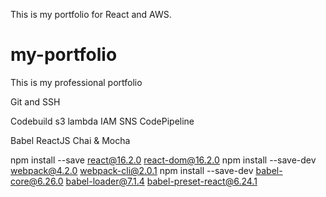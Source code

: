 This is my portfolio for React and AWS.

# my-portfolio
This is my professional portfolio

Git and SSH

Codebuild
s3
lambda
IAM
SNS
CodePipeline

Babel
ReactJS
Chai & Mocha

npm install --save react@16.2.0 react-dom@16.2.0
npm install --save-dev webpack@4.2.0 webpack-cli@2.0.1
npm install --save-dev babel-core@6.26.0 babel-loader@7.1.4 babel-preset-react@6.24.1
